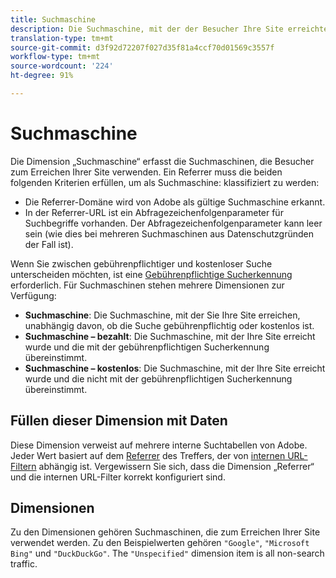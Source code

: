 ```yaml
---
title: Suchmaschine
description: Die Suchmaschine, mit der der Besucher Ihre Site erreichte.
translation-type: tm+mt
source-git-commit: d3f92d72207f027d35f81a4ccf70d01569c3557f
workflow-type: tm+mt
source-wordcount: '224'
ht-degree: 91%

---
```



# Suchmaschine

Die Dimension „Suchmaschine“ erfasst die Suchmaschinen, die Besucher zum Erreichen Ihrer Site verwenden. Ein Referrer muss die beiden folgenden Kriterien erfüllen, um als Suchmaschine: klassifiziert zu werden:

* Die Referrer-Domäne wird von Adobe als gültige Suchmaschine erkannt.
* In der Referrer-URL ist ein Abfragezeichenfolgenparameter für Suchbegriffe vorhanden. Der Abfragezeichenfolgenparameter kann leer sein (wie dies bei mehreren Suchmaschinen aus Datenschutzgründen der Fall ist).

Wenn Sie zwischen gebührenpflichtiger und kostenloser Suche unterscheiden möchten, ist eine [Gebührenpflichtige Sucherkennung](/help/admin/admin/paid-search-detection/paid-search-detection.md) erforderlich. Für Suchmaschinen stehen mehrere Dimensionen zur Verfügung:

* **Suchmaschine**: Die Suchmaschine, mit der Sie Ihre Site erreichen, unabhängig davon, ob die Suche gebührenpflichtig oder kostenlos ist.
* **Suchmaschine – bezahlt**: Die Suchmaschine, mit der Ihre Site erreicht wurde und die mit der gebührenpflichtigen Sucherkennung übereinstimmt.
* **Suchmaschine – kostenlos**: Die Suchmaschine, mit der Ihre Site erreicht wurde und die nicht mit der gebührenpflichtigen Sucherkennung übereinstimmt.

## Füllen dieser Dimension mit Daten

Diese Dimension verweist auf mehrere interne Suchtabellen von Adobe. Jeder Wert basiert auf dem [Referrer](referrer.md) des Treffers, der von [internen URL-Filtern](/help/admin/admin/internal-url-filter-admin.md) abhängig ist. Vergewissern Sie sich, dass die Dimension „Referrer“ und die internen URL-Filter korrekt konfiguriert sind.

## Dimensionen

Zu den Dimensionen gehören Suchmaschinen, die zum Erreichen Ihrer Site verwendet werden. Zu den Beispielwerten gehören `"Google"`, `"Microsoft Bing"` und `"DuckDuckGo"`. The `"Unspecified"` dimension item is all non-search traffic.
